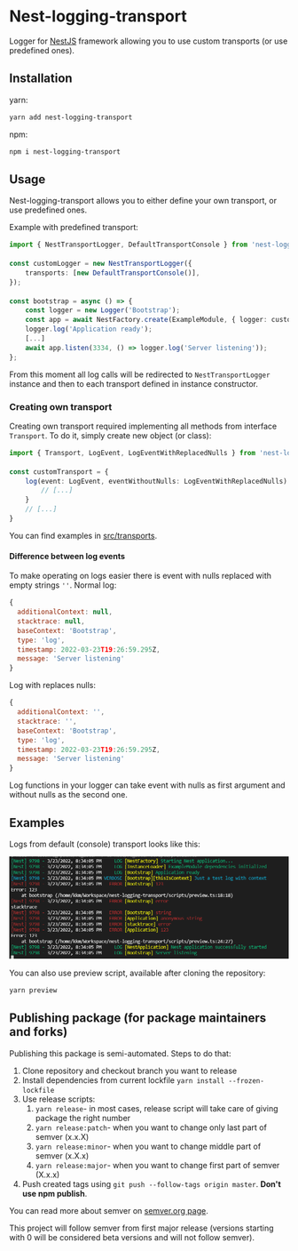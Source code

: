 # Nest-logging-transport

Logger for [NestJS](https://nestjs.com/) framework allowing you to
use custom transports (or use predefined ones).

## Installation

yarn:

```sh
yarn add nest-logging-transport
```

npm:

```sh
npm i nest-logging-transport
```

## Usage

Nest-logging-transport allows you to either define your own transport, or use predefined ones.

Example with predefined transport:

```ts
import { NestTransportLogger, DefaultTransportConsole } from 'nest-logging-transport';

const customLogger = new NestTransportLogger({
    transports: [new DefaultTransportConsole()],
});

const bootstrap = async () => {
    const logger = new Logger('Bootstrap');
    const app = await NestFactory.create(ExampleModule, { logger: customLogger });
    logger.log('Application ready');
    [...]
    await app.listen(3334, () => logger.log('Server listening'));
};
```

From this moment all log calls will be redirected to `NestTransportLogger` instance and then
to each transport defined in instance constructor.

### Creating own transport

Creating own transport required implementing all methods from interface `Transport`.
To do it, simply create new object (or class):

```ts
import { Transport, LogEvent, LogEventWithReplacedNulls } from 'nest-logging-transport';

const customTransport = {
    log(event: LogEvent, eventWithoutNulls: LogEventWithReplacedNulls) {
        // [...]
    }
    // [...]
}
```

You can find examples in [src/transports](./src/transports/).

#### Difference between log events

To make operating on logs easier there is event with nulls replaced with empty strings `''`.
Normal log:

```js
{
  additionalContext: null,
  stacktrace: null,
  baseContext: 'Bootstrap',
  type: 'log',
  timestamp: 2022-03-23T19:26:59.295Z,
  message: 'Server listening'
}
```

Log with replaces nulls:

```js
{
  additionalContext: '',
  stacktrace: '',
  baseContext: 'Bootstrap',
  type: 'log',
  timestamp: 2022-03-23T19:26:59.295Z,
  message: 'Server listening'
}
```

Log functions in your logger can take event with nulls as first argument and without
nulls as the second one.

## Examples

Logs from default (console) transport looks like this:

![image showing example log output](./docs/images/log-example.png)

You can also use preview script, available after cloning the repository:

```sh
yarn preview
```

## Publishing package (for package maintainers and forks)

Publishing this package is semi-automated.
Steps to do that:

1. Clone repository and checkout branch you want to release
2. Install dependencies from current lockfile `yarn install --frozen-lockfile`
3. Use release scripts:
   1. `yarn release`- in most cases, release script will take care of giving package the right number
   2. `yarn release:patch`- when you want to change only last part of semver (x.x.X)
   3. `yarn release:minor`- when you want to change middle part of semver (x.X.x)
   4. `yarn release:major`- when you want to change first part of semver (X.x.x)
4. Push created tags using `git push --follow-tags origin master`. **Don't use npm publish**.

You can read more about semver on [semver.org page](https://semver.org).

This project will follow semver from first major release (versions starting with 0 will be considered beta versions and will not follow semver).
